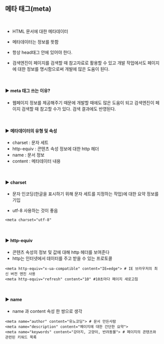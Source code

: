 ## 메타 태그(meta)

<br>

- HTML 문서에 대한 메타데이터
- 메타데이터는 정보를 뜻함
- 항상 head태그 안에 있어야 한다.

- 검색엔진이 페이지를 검색할 때 참고자료로 활용할 수 있고 개발 작업에서도 페이지에 대한 정보를 명시함으로써 개발에 많은 도움이 된다.

<br>

#### ▶ meta 태그 쓰는 이유?

- 웹페이지 정보를 제공해주기 때문에 개발할 때에도 많은 도움이 되고 검색엔진이 페이지 검색할 때 참고할 수가 있다. 검색 결과에도 반영된다.

<br>

#### ▶ 메타데이터의 유형 및 속성

-  charset : 문자 세트
- http-equiv : 콘텐츠 속성 정보에 대한 http 헤더
- name : 문서 정보
- content : 메타데이터 내용

<br>

#### ▶ charset

- 문자 인코딩(한글을 표시하기 위해 문자 세트를 지정하는 작업)에 대한 요약 정보를 기입

- utf-8 사용하는 것이 좋음

```
<meta charset="utf-8"
```

<br>

#### ▶ http-equiv

- 콘텐츠 속성의 정보 및 값에 대해 http 헤더를 보여준다
- http는 인터넷에서 데이터를 주고 받을 수 있는 프로토콜 

```
<meta http-equiv="x-ua-compatible" content="IE=edge"> # IE 브라우저의 최신 버전 엔진 사용
<meta http-equiv="refresh" content="10" #10초마다 페이지 새로고침
```

<br>

#### ▶ name

- name 과 content 속성 한 쌍으로 생각

```
<meta name="author" content="유노코딩"> # 문서 만든사람
<meta name="description" content="페이지에 대한 간단한 요약"> 
<meta name="keywords" content="강아지, 고양이, 반려동물"> # 페이지의 콘텐츠와 관련된 키워드 목록
```


